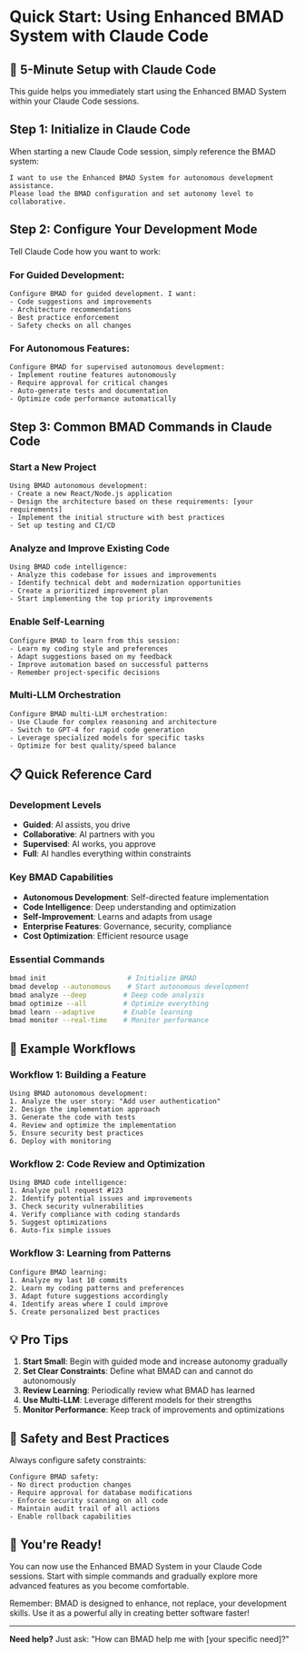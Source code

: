 # Quick Start: Using Enhanced BMAD System with Claude Code

## 🚀 5-Minute Setup with Claude Code

This guide helps you immediately start using the Enhanced BMAD System within your Claude Code sessions.

## Step 1: Initialize in Claude Code

When starting a new Claude Code session, simply reference the BMAD system:

```
I want to use the Enhanced BMAD System for autonomous development assistance.
Please load the BMAD configuration and set autonomy level to collaborative.
```

## Step 2: Configure Your Development Mode

Tell Claude Code how you want to work:

### For Guided Development:
```
Configure BMAD for guided development. I want:
- Code suggestions and improvements
- Architecture recommendations  
- Best practice enforcement
- Safety checks on all changes
```

### For Autonomous Features:
```
Configure BMAD for supervised autonomous development:
- Implement routine features autonomously
- Require approval for critical changes
- Auto-generate tests and documentation
- Optimize code performance automatically
```

## Step 3: Common BMAD Commands in Claude Code

### Start a New Project
```
Using BMAD autonomous development:
- Create a new React/Node.js application
- Design the architecture based on these requirements: [your requirements]
- Implement the initial structure with best practices
- Set up testing and CI/CD
```

### Analyze and Improve Existing Code
```
Using BMAD code intelligence:
- Analyze this codebase for issues and improvements
- Identify technical debt and modernization opportunities
- Create a prioritized improvement plan
- Start implementing the top priority improvements
```

### Enable Self-Learning
```
Configure BMAD to learn from this session:
- Learn my coding style and preferences
- Adapt suggestions based on my feedback
- Improve automation based on successful patterns
- Remember project-specific decisions
```

### Multi-LLM Orchestration
```
Configure BMAD multi-LLM orchestration:
- Use Claude for complex reasoning and architecture
- Switch to GPT-4 for rapid code generation
- Leverage specialized models for specific tasks
- Optimize for best quality/speed balance
```

## 📋 Quick Reference Card

### Development Levels
- **Guided**: AI assists, you drive
- **Collaborative**: AI partners with you
- **Supervised**: AI works, you approve
- **Full**: AI handles everything within constraints

### Key BMAD Capabilities
- **Autonomous Development**: Self-directed feature implementation
- **Code Intelligence**: Deep understanding and optimization
- **Self-Improvement**: Learns and adapts from usage
- **Enterprise Features**: Governance, security, compliance
- **Cost Optimization**: Efficient resource usage

### Essential Commands
```bash
bmad init                    # Initialize BMAD
bmad develop --autonomous    # Start autonomous development
bmad analyze --deep         # Deep code analysis
bmad optimize --all         # Optimize everything
bmad learn --adaptive       # Enable learning
bmad monitor --real-time    # Monitor performance
```

## 🎯 Example Workflows

### Workflow 1: Building a Feature
```
Using BMAD autonomous development:
1. Analyze the user story: "Add user authentication"
2. Design the implementation approach
3. Generate the code with tests
4. Review and optimize the implementation
5. Ensure security best practices
6. Deploy with monitoring
```

### Workflow 2: Code Review and Optimization
```
Using BMAD code intelligence:
1. Analyze pull request #123
2. Identify potential issues and improvements
3. Check security vulnerabilities
4. Verify compliance with coding standards
5. Suggest optimizations
6. Auto-fix simple issues
```

### Workflow 3: Learning from Patterns
```
Configure BMAD learning:
1. Analyze my last 10 commits
2. Learn my coding patterns and preferences
3. Adapt future suggestions accordingly
4. Identify areas where I could improve
5. Create personalized best practices
```

## 💡 Pro Tips

1. **Start Small**: Begin with guided mode and increase autonomy gradually
2. **Set Clear Constraints**: Define what BMAD can and cannot do autonomously
3. **Review Learning**: Periodically review what BMAD has learned
4. **Use Multi-LLM**: Leverage different models for their strengths
5. **Monitor Performance**: Keep track of improvements and optimizations

## 🚨 Safety and Best Practices

Always configure safety constraints:
```
Configure BMAD safety:
- No direct production changes
- Require approval for database modifications
- Enforce security scanning on all code
- Maintain audit trail of all actions
- Enable rollback capabilities
```

## 🎉 You're Ready!

You can now use the Enhanced BMAD System in your Claude Code sessions. Start with simple commands and gradually explore more advanced features as you become comfortable.

Remember: BMAD is designed to enhance, not replace, your development skills. Use it as a powerful ally in creating better software faster!

---

**Need help?** Just ask: "How can BMAD help me with [your specific need]?"